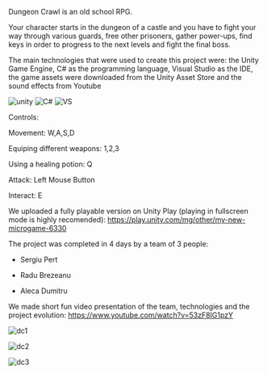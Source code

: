 Dungeon Crawl is an old school RPG. 

Your character starts in the dungeon of a castle and you have to fight your way through various guards, free other prisoners, gather power-ups, find keys in order to progress to the next levels and fight the final boss.

The main technologies that were used to create this project were: the Unity Game Engine, C# as the programming language, Visual Studio as the IDE, the game assets were downloaded from the Unity Asset Store and the sound effects from Youtube

![unity](https://user-images.githubusercontent.com/89579316/185093452-6907d46e-eb60-4e24-9054-3602fc84f020.jpg)
![C#](https://user-images.githubusercontent.com/89579316/185092875-395875dc-ea3e-46df-81d1-05cc0194f2f9.jpg)
![VS](https://user-images.githubusercontent.com/89579316/185092879-62e4ec88-59eb-4b91-8eb6-c9fbb857cf16.jpg)

Controls:

Movement: W,A,S,D

Equiping different weapons: 1,2,3

Using a healing potion: Q

Attack: Left Mouse Button

Interact: E

We uploaded a fully playable version on Unity Play (playing in fullscreen mode is highly recomended): https://play.unity.com/mg/other/my-new-microgame-6330

The project was completed in 4 days by a team of 3 people:

- Sergiu Pert

- Radu Brezeanu

- Aleca Dumitru

We made short fun video presentation of the team, technologies and the project evolution: https://www.youtube.com/watch?v=53zF8IG1pzY

![dc1](https://user-images.githubusercontent.com/89579316/185094259-357ad22f-fa90-4f94-b64f-5b93ba2b9806.JPG)

![dc2](https://user-images.githubusercontent.com/89579316/185094321-9e1f7e17-6daf-4d55-ba9e-e2cf728dc277.JPG)

![dc3](https://user-images.githubusercontent.com/89579316/185094343-471a5663-e7e6-48d1-a408-d056c5c82549.JPG)
